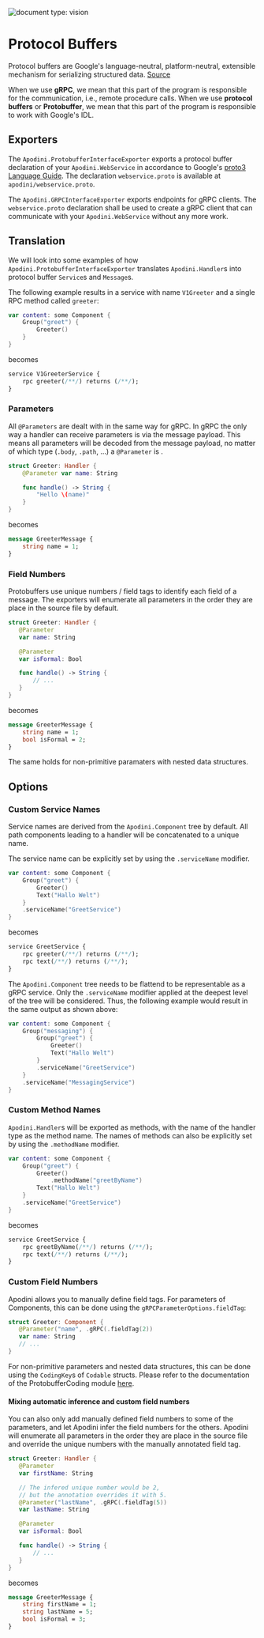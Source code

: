 ![document type: vision](https://apodini.github.io/resources/markdown-labels/document_type_vision.svg)

# Protocol Buffers

Protocol buffers are Google's language-neutral, platform-neutral, extensible mechanism for serializing structured data. [Source](https://developers.google.com/protocol-buffers/)

When we use **gRPC**, we mean that this part of the program is responsible for the communication, i.e., remote procedure calls.
When we use **protocol buffers** or **Protobuffer**, we mean that this part of the program is responsible to work with Google's IDL.

## Exporters

The `Apodini.ProtobufferInterfaceExporter` exports a protocol buffer declaration of your `Apodini.WebService` in accordance to Google's [proto3 Language Guide](https://developers.google.com/protocol-buffers/docs/proto3).
The declaration `webservice.proto` is available at `apodini/webservice.proto`.

The `Apodini.GRPCInterfaceExporter` exports endpoints for gRPC clients.
The `webservice.proto` declaration shall be used to create a gRPC client that can communicate with your `Apodini.WebService` without any more work.

## Translation

We will look into some examples of how `Apodini.ProtobufferInterfaceExporter` translates `Apodini.Handler`s into protocol buffer `Service`s and `Message`s.

The following example results in a service with name `V1Greeter` and a single RPC method called `greeter`:

```swift
var content: some Component {
    Group("greet") {
        Greeter()
    }
}
```
becomes
```proto
service V1GreeterService {
    rpc greeter(/**/) returns (/**/);
}
```

### Parameters

All `@Parameters` are dealt with in the same way for gRPC.
In gRPC the only way a handler can receive parameters is via the message payload.
This means all parameters will be decoded from the message payload, no matter of which type (`.body`, `.path`, ...) a `@Parameter` is .

```swift
struct Greeter: Handler {
    @Parameter var name: String

    func handle() -> String {
        "Hello \(name)"
    }
}
```
becomes
```proto
message GreeterMessage {
    string name = 1;
}
```

### Field Numbers

Protobuffers use unique numbers / field tags to identify each field of a message.
The exporters will enumerate all parameters in the order they are place in the source file by default.

```swift
struct Greeter: Handler {
   @Parameter
   var name: String

   @Parameter
   var isFormal: Bool

   func handle() -> String {
       // ...
   } 
}
```
becomes
```proto
message GreeterMessage {
    string name = 1;
    bool isFormal = 2;
}
```

The same holds for non-primitive paramaters with nested data structures.

## Options

### Custom Service Names

Service names are derived from the `Apodini.Component` tree by default.
All path components leading to a handler will be concatenated to a unique name.

The service name can be explicitly set by using the `.serviceName` modifier.

```swift
var content: some Component {
    Group("greet") {
        Greeter()
        Text("Hallo Welt")
    }
    .serviceName("GreetService")
}
```
becomes
```proto
service GreetService {
    rpc greeter(/**/) returns (/**/);
    rpc text(/**/) returns (/**/);
}
```

The `Apodini.Component` tree needs to be flattend to be representable as a gRPC service.
Only the `.serviceName` modifier applied at the deepest level of the tree will be considered.
Thus, the following example would result in the same output as shown above:

```swift
var content: some Component {
    Group("messaging") {
        Group("greet") {
            Greeter()
            Text("Hallo Welt")
        }
        .serviceName("GreetService")
    }
    .serviceName("MessagingService")
}
```

### Custom Method Names

`Apodini.Handler`s will be exported as methods, with the name of the handler type as the method name.
The names of methods can also be explicitly set by using the `.methodName` modifier.

```swift
var content: some Component {
    Group("greet") {
        Greeter()
            .methodName("greetByName")
        Text("Hallo Welt")
    }
    .serviceName("GreetService")
}
```
becomes
```proto
service GreetService {
    rpc greetByName(/**/) returns (/**/);
    rpc text(/**/) returns (/**/);
}
```

### Custom Field Numbers

Apodini allows you to manually define field tags.
For parameters of Components, this can be done using the `gRPCParameterOptions.fieldTag`:

```swift
struct Greeter: Component {
   @Parameter("name", .gRPC(.fieldTag(2))
   var name: String
   // ...
}
```

For non-primitive parameters and nested data structures, this can be done using the `CodingKey`s of `Codable` structs.
Please refer to the documentation of the ProtobufferCoding module [here](<./../../Sources/ProtobufferCoding/README.md>).

#### Mixing automatic inference and custom field numbers

You can also only add manually defined field numbers to some of the parameters, and let Apodini infer the field numbers for the others. 
Apodini will enumerate all parameters in the order they are place in the source file and override the unique numbers with the manually annotated field tag.

```swift
struct Greeter: Handler {
   @Parameter
   var firstName: String

   // The infered unique number would be 2,
   // but the annotation overrides it with 5.
   @Parameter("lastName", .gRPC(.fieldTag(5))
   var lastName: String 

   @Parameter
   var isFormal: Bool

   func handle() -> String {
       // ...
   } 
}
```
becomes
```proto
message GreeterMessage {
    string firstName = 1;
    string lastName = 5;
    bool isFormal = 3;
}
```
